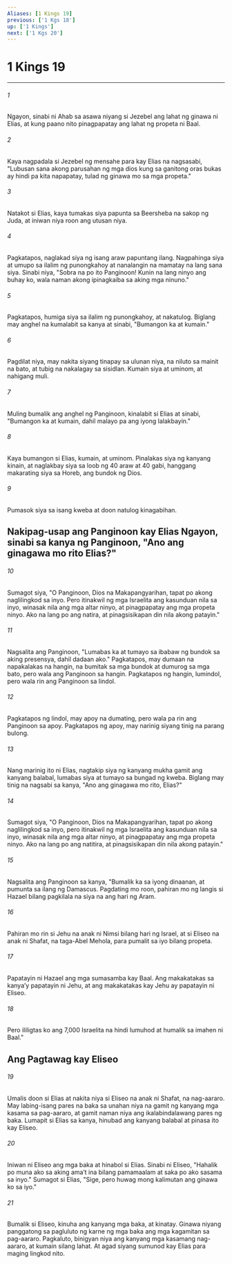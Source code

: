 ```yaml
---
Aliases: [1 Kings 19]
previous: ['1 Kgs 18']
up: ['1 Kings']
next: ['1 Kgs 20']
---
```

# 1 Kings 19

***






















###### 1 










Ngayon, sinabi ni Ahab sa asawa niyang si Jezebel ang lahat ng ginawa ni Elias, at kung paano nito pinagpapatay ang lahat ng propeta ni Baal. 





















###### 2 










Kaya nagpadala si Jezebel ng mensahe para kay Elias na nagsasabi, "Lubusan sana akong parusahan ng mga dios kung sa ganitong oras bukas ay hindi pa kita napapatay, tulad ng ginawa mo sa mga propeta." 





















###### 3 










Natakot si Elias, kaya tumakas siya papunta sa Beersheba na sakop ng Juda, at iniwan niya roon ang utusan niya. 





















###### 4 










Pagkatapos, naglakad siya ng isang araw papuntang ilang. Nagpahinga siya at umupo sa ilalim ng punongkahoy at nanalangin na mamatay na lang sana siya. Sinabi niya, "Sobra na po ito Panginoon! Kunin na lang ninyo ang buhay ko, wala naman akong ipinagkaiba sa aking mga ninuno." 





















###### 5 










Pagkatapos, humiga siya sa ilalim ng punongkahoy, at nakatulog. Biglang may anghel na kumalabit sa kanya at sinabi, "Bumangon ka at kumain." 





















###### 6 










Pagdilat niya, may nakita siyang tinapay sa ulunan niya, na niluto sa mainit na bato, at tubig na nakalagay sa sisidlan. Kumain siya at uminom, at nahigang muli. 





















###### 7 










Muling bumalik ang anghel ng Panginoon, kinalabit si Elias at sinabi, "Bumangon ka at kumain, dahil malayo pa ang iyong lalakbayin." 





















###### 8 










Kaya bumangon si Elias, kumain, at uminom. Pinalakas siya ng kanyang kinain, at naglakbay siya sa loob ng 40 araw at 40 gabi, hanggang makarating siya sa Horeb, ang bundok ng Dios. 





















###### 9 










Pumasok siya sa isang kweba at doon natulog kinagabihan.

## Nakipag-usap ang Panginoon kay Elias Ngayon, sinabi sa kanya ng Panginoon, "Ano ang ginagawa mo rito Elias?" 





















###### 10 










Sumagot siya, "O Panginoon, Dios na Makapangyarihan, tapat po akong naglilingkod sa inyo. Pero itinakwil ng mga Israelita ang kasunduan nila sa inyo, winasak nila ang mga altar ninyo, at pinagpapatay ang mga propeta ninyo. Ako na lang po ang natira, at pinagsisikapan din nila akong patayin." 





















###### 11 










Nagsalita ang Panginoon, "Lumabas ka at tumayo sa ibabaw ng bundok sa aking presensya, dahil dadaan ako." Pagkatapos, may dumaan na napakalakas na hangin, na bumitak sa mga bundok at dumurog sa mga bato, pero wala ang Panginoon sa hangin. Pagkatapos ng hangin, lumindol, pero wala rin ang Panginoon sa lindol. 





















###### 12 










Pagkatapos ng lindol, may apoy na dumating, pero wala pa rin ang Panginoon sa apoy. Pagkatapos ng apoy, may narinig siyang tinig na parang bulong. 





















###### 13 










Nang marinig ito ni Elias, nagtakip siya ng kanyang mukha gamit ang kanyang balabal, lumabas siya at tumayo sa bungad ng kweba. Biglang may tinig na nagsabi sa kanya, "Ano ang ginagawa mo rito, Elias?" 





















###### 14 










Sumagot siya, "O Panginoon, Dios na Makapangyarihan, tapat po akong naglilingkod sa inyo, pero itinakwil ng mga Israelita ang kasunduan nila sa inyo, winasak nila ang mga altar ninyo, at pinagpapatay ang mga propeta ninyo. Ako na lang po ang natitira, at pinagsisikapan din nila akong patayin." 





















###### 15 










Nagsalita ang Panginoon sa kanya, "Bumalik ka sa iyong dinaanan, at pumunta sa ilang ng Damascus. Pagdating mo roon, pahiran mo ng langis si Hazael bilang pagkilala na siya na ang hari ng Aram. 





















###### 16 










Pahiran mo rin si Jehu na anak ni Nimsi bilang hari ng Israel, at si Eliseo na anak ni Shafat, na taga-Abel Mehola, para pumalit sa iyo bilang propeta. 





















###### 17 










Papatayin ni Hazael ang mga sumasamba kay Baal. Ang makakatakas sa kanyaʼy papatayin ni Jehu, at ang makakatakas kay Jehu ay papatayin ni Eliseo. 





















###### 18 










Pero ililigtas ko ang 7,000 Israelita na hindi lumuhod at humalik sa imahen ni Baal." 

## Ang Pagtawag kay Eliseo 





















###### 19 










Umalis doon si Elias at nakita niya si Eliseo na anak ni Shafat, na nag-aararo. May labing-isang pares na baka sa unahan niya na gamit ng kanyang mga kasama sa pag-aararo, at gamit naman niya ang ikalabindalawang pares ng baka. Lumapit si Elias sa kanya, hinubad ang kanyang balabal at pinasa ito kay Eliseo. 





















###### 20 










Iniwan ni Eliseo ang mga baka at hinabol si Elias. Sinabi ni Eliseo, "Hahalik po muna ako sa aking amaʼt ina bilang pamamaalam at saka po ako sasama sa inyo." Sumagot si Elias, "Sige, pero huwag mong kalimutan ang ginawa ko sa iyo." 





















###### 21 










Bumalik si Eliseo, kinuha ang kanyang mga baka, at kinatay. Ginawa niyang panggatong sa pagluluto ng karne ng mga baka ang mga kagamitan sa pag-aararo. Pagkaluto, binigyan niya ang kanyang mga kasamang nag-aararo, at kumain silang lahat. At agad siyang sumunod kay Elias para maging lingkod nito.
